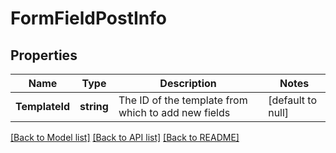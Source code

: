 # FormFieldPostInfo

## Properties
Name | Type | Description | Notes
------------ | ------------- | ------------- | -------------
**TemplateId** | **string** | The ID of the template from which to add new fields | [default to null]

[[Back to Model list]](../README.md#documentation-for-models) [[Back to API list]](../README.md#documentation-for-api-endpoints) [[Back to README]](../README.md)


